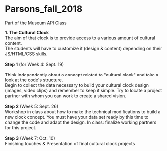 # Parsons_fall_2018
Part of the Museum API Class

<b>1. The Cultural Clock</b><br/>
The aim of that clock is to provide access to a various amount of cultural content.<br/>
The students will have to customize it (design & content) depending on their JS/HTML/CSS skills.
<br/>
<br/>
<b>Step 1</b> (for Week 4: Sept. 19)<br/>
<br/>
Think independently about a concept related to "cultural clock" and take a look at the code's structure.<br/>
Begin to collect the data necessary to build your cultural clock design (images, video clips) and remember to keep it simple. Try to locate a project partner with whom you can work to create a shared vision.<br/>
<br/>
<b>Step 2</b> (Week 5: Sept. 26)<br/>
 Workshop in class about how to make the technical modifications to build a new clock concept. You must have your data set ready by this time to change the code and adapt the design. In class: finalize working partners for this project. <br/>
<br/>
<b>Step 3</b> (Week 7: Oct. 10)<br/>
Finishing touches & Presentation of final cultural clock projects

